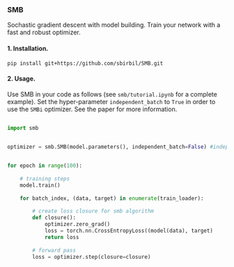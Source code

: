 ### SMB

Sochastic gradient descent with model building. Train your network with a fast and robust optimizer. 

  
 
#### 1. Installation. 

`pip install git+https://github.com/sbirbil/SMB.git`


#### 2. Usage. 

Use SMB in your code as follows (see `smb/tutorial.ipynb` for a complete example). Set the hyper-parameter `independent_batch` to `True` in order to use the `SMBi` optimizer. See the paper for more information.

```python

import smb

 
optimizer = smb.SMB(model.parameters(), independent_batch=False) #independent_batch=True for SMBi optimizer


for epoch in range(100):
    
    # training steps
    model.train()
    
    for batch_index, (data, target) in enumerate(train_loader):
            
        # create loss closure for smb algorithm
        def closure():
            optimizer.zero_grad()
            loss = torch.nn.CrossEntropyLoss((model(data), target)
            return loss
        
        # forward pass
        loss = optimizer.step(closure=closure)
```
